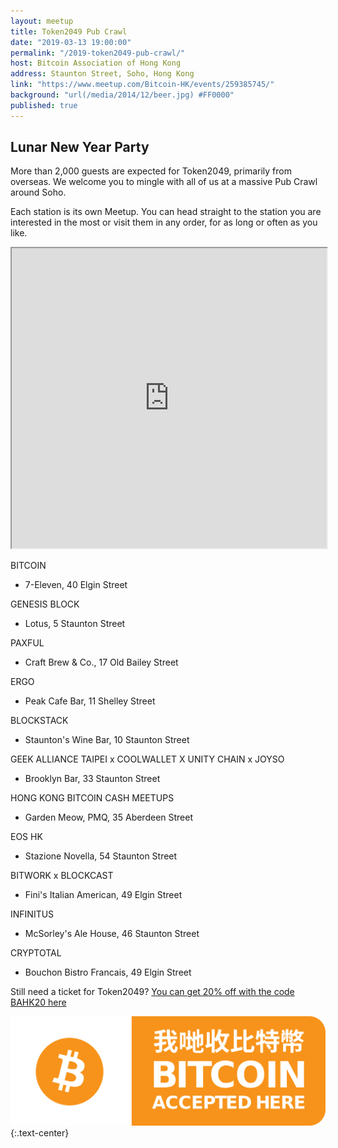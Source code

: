 ```yaml
---
layout: meetup
title: Token2049 Pub Crawl
date: "2019-03-13 19:00:00"
permalink: "/2019-token2049-pub-crawl/"
host: Bitcoin Association of Hong Kong
address: Staunton Street, Soho, Hong Kong
link: "https://www.meetup.com/Bitcoin-HK/events/259385745/"
background: "url(/media/2014/12/beer.jpg) #FF0000"
published: true
---
```


## Lunar New Year Party

More than 2,000 guests are expected for Token2049, primarily from overseas. We welcome you to mingle with all of us at a massive Pub Crawl around Soho.

Each station is its own Meetup. You can head straight to the station you are interested in the most or visit them in any order, for as long or often as you like.

<iframe src="https://www.google.com/maps/d/embed?mid=1TO1MN_2W8bW-BgNioFhSfAmol0Uyr7QH" width="100%" height="480"></iframe>

BITCOIN

- 7-Eleven, 40 Elgin Street

GENESIS BLOCK

- Lotus, 5 Staunton Street

PAXFUL

- Craft Brew & Co., 17 Old Bailey Street

ERGO

- Peak Cafe Bar, 11 Shelley Street

BLOCKSTACK

- Staunton's Wine Bar, 10 Staunton Street

GEEK ALLIANCE TAIPEI x COOLWALLET X UNITY CHAIN x JOYSO

- Brooklyn Bar, 33 Staunton Street

HONG KONG BITCOIN CASH MEETUPS

- Garden Meow, PMQ, 35 Aberdeen Street

EOS HK

- Stazione Novella, 54 Staunton Street

BITWORK x BLOCKCAST

- Fini's Italian American, 49 Elgin Street

INFINITUS

- McSorley's Ale House, 46 Staunton Street

CRYPTOTAL

- Bouchon Bistro Francais, 49 Elgin Street

Still need a ticket for Token2049? [You can get 20% off with the code BAHK20 here](https://www.token2049.com/)

![Bitcoin Accepted Here](/media/2017/01/accepted.png)
{:.text-center}
